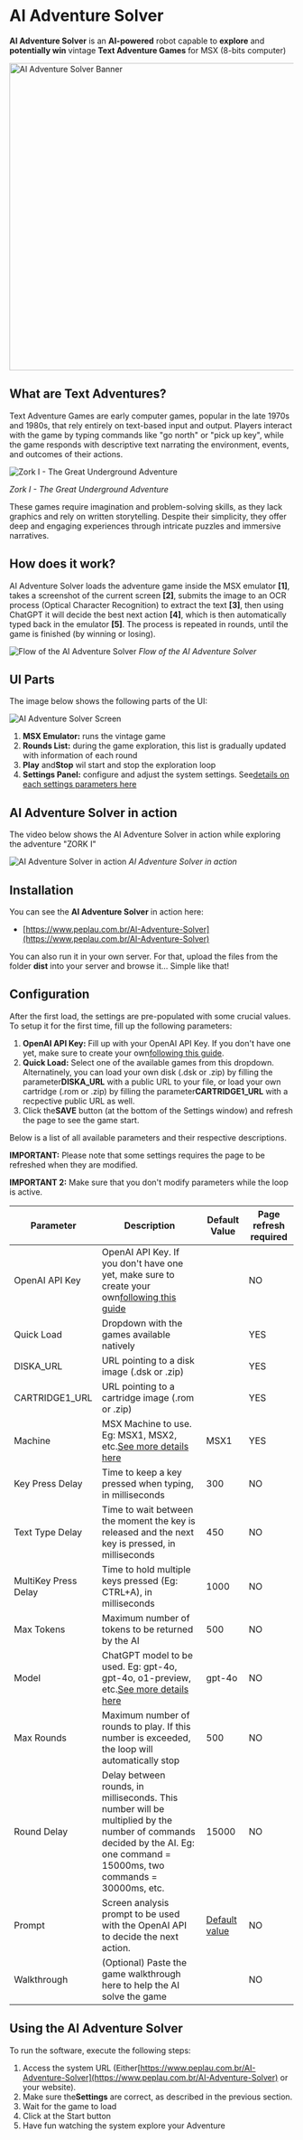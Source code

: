 # AI Adventure Solver

**AI Adventure Solver** is an **AI-powered** robot capable to **explore** and **potentially win** vintage **Text Adventure Games** for MSX (8-bits computer)

<img src="assets/AI-Adventure-Solver-Banner.webp" alt="AI Adventure Solver Banner" width="544">

## What are Text Adventures?

Text Adventure Games are early computer games, popular in the late 1970s and 1980s, that rely entirely on text-based input and output. Players interact with the game by typing commands like "go north" or "pick up key", while the game responds with descriptive text narrating the environment, events, and outcomes of their actions.

![Zork I - The Great Underground Adventure](assets/Zork%20I%20-%20The%20Great%20Underground%20Empire%20(Infocom,%201982)%20(3).png "Zork I - The Great Underground Adventure")

*Zork I - The Great Underground Adventure*

These games require imagination and problem-solving skills, as they lack graphics and rely on written storytelling. Despite their simplicity, they offer deep and engaging experiences through intricate puzzles and immersive narratives.

## How does it work?

AI Adventure Solver loads the adventure game inside the MSX emulator **[1]**, takes a screenshot of the current screen **[2]**, submits the image to an OCR process (Optical Character Recognition) to extract the text **[3]**, then using ChatGPT it will decide the best next action **[4]**, which is then automatically typed back in the emulator **[5]**. The process is repeated in rounds, until the game is finished (by winning or losing).

![Flow of the AI Adventure Solver](assets/AI-Adventure-Solver-Flow.png "Flow of the AI Adventure Solver")
*Flow of the AI Adventure Solver*

## UI Parts

The image below shows the following parts of the UI:

![AI Adventure Solver Screen](assets/AI-Adventure-Solver-Screens.png "AI Adventure Solver Screen")

1. **MSX Emulator:** runs the vintage game
2. **Rounds List:** during the game exploration, this list is gradually updated with information of each round
3. **Play** and**Stop** wil start and stop the exploration loop
4. **Settings Panel:** configure and adjust the system settings. See[details on each settings parameters here](#configuration)

## AI Adventure Solver in action

The video below shows the AI Adventure Solver in action while exploring the adventure "ZORK I"

![AI Adventure Solver in action](assets/AI-Adventure-Solver-Working.gif "AI Adventure Solver in action")
*AI Adventure Solver in action*

## Installation

You can see the **AI Adventure Solver** in action here:

* [https://www.peplau.com.br/AI-Adventure-Solver](https://www.peplau.com.br/AI-Adventure-Solver)

You can also run it in your own server. For that, upload the files from the folder **dist** into your server and browse it... Simple like that!

## Configuration

After the first load, the settings are pre-populated with some crucial values. To setup it for the first time, fill up the following parameters:

1. **OpenAI API Key:** Fill up with your OpenAI API Key. If you don't have one yet, make sure to create your own[following this guide](CreatingAPIKey.md).
2. **Quick Load:** Select one of the available games from this dropdown. Alternatinely, you can load your own disk (.dsk or .zip) by filling the parameter**DISKA_URL** with a public URL to your file, or load your own cartridge (.rom or .zip) by filling the parameter**CARTRIDGE1_URL** with a recpective public URL as well.
3. Click the**SAVE** button (at the bottom of the Settings window) and refresh the page to see the game start.

Below is a list of all available parameters and their respective descriptions.


**IMPORTANT:** Please note that some settings requires the page to be refreshed when they are modified.

**IMPORTANT 2:** Make sure that you don't modify parameters while the loop is active.

| Parameter            | Description                                                                                                                                                                | Default Value                       | Page refresh required |
| -------------------- | -------------------------------------------------------------------------------------------------------------------------------------------------------------------------- | ----------------------------------- | --------------------- |
| OpenAI API Key       | OpenAI API Key. If you don't have one yet, make sure to create your own[following this guide](CreatingAPIKey.md)                                                              |                                     | NO                    |
| Quick Load           | Dropdown with the games available natively                                                                                                                                 |                                     | YES                   |
| DISKA_URL            | URL pointing to a disk image (.dsk or .zip)                                                                                                                                |                                     | YES                   |
| CARTRIDGE1_URL       | URL pointing to a cartridge image (.rom or .zip)                                                                                                                           |                                     | YES                   |
| Machine              | MSX Machine to use. Eg: MSX1, MSX2, etc.[See more details here](https://github.com/ppeccin/WebMSX?tab=readme-ov-file#choosing-a-machine)                                      | MSX1                                | YES                   |
| Key Press Delay      | Time to keep a key pressed when typing, in milliseconds                                                                                                                    | 300                                 | NO                    |
| Text Type Delay      | Time to wait between the moment the key is released and the next key is pressed, in milliseconds                                                                           | 450                                 | NO                    |
| MultiKey Press Delay | Time to hold multiple keys pressed (Eg: CTRL+A), in milliseconds                                                                                                           | 1000                                | NO                    |
| Max Tokens           | Maximum number of tokens to be returned by the AI                                                                                                                          | 500                                 | NO                    |
| Model                | ChatGPT model to be used. Eg: gpt-4o, gpt-4o, o1-preview, etc.[See more details here](https://platform.openai.com/docs/models)                                                | gpt-4o                              | NO                    |
| Max Rounds           | Maximum number of rounds to play. If this number is exceeded, the loop will automatically stop                                                                             | 500                                 | NO                    |
| Round Delay          | Delay between rounds, in milliseconds. This number will be multiplied by the number of commands decided by the AI. Eg: one command = 15000ms, two commands = 30000ms, etc. | 15000                               | NO                    |
| Prompt               | Screen analysis prompt to be used with the OpenAI API to decide the next action.                                                                                           | [Default value](dist/defaultPrompt.js) | NO                    |
| Walkthrough          | (Optional) Paste the game walkthrough here to help the AI solve the game                                                                                                   |                                     | NO                    |

## Using the AI Adventure Solver

To run the software, execute the following steps:

1. Access the system URL (Either[https://www.peplau.com.br/AI-Adventure-Solver](https://www.peplau.com.br/AI-Adventure-Solver) or your website).
2. Make sure the**Settings** are correct, as described in the previous section.
3. Wait for the game to load
4. Click at the Start button
5. Have fun watching the system explore your Adventure
